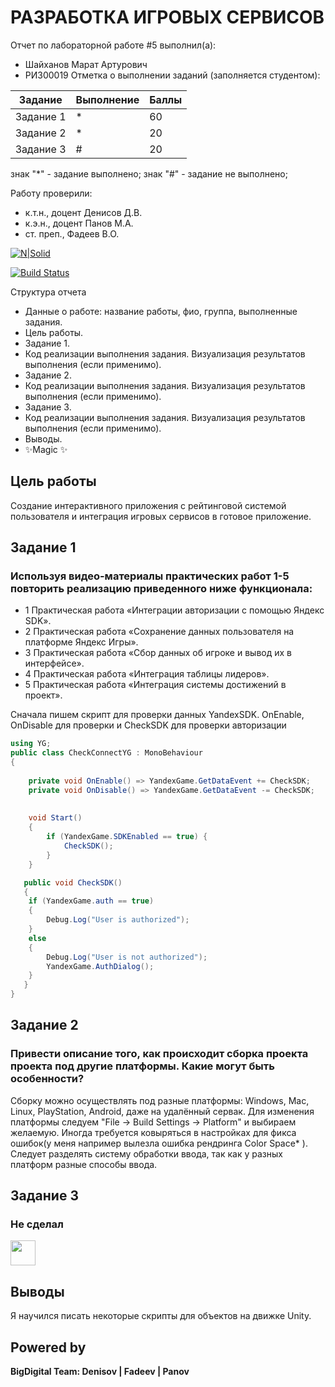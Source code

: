 # РАЗРАБОТКА ИГРОВЫХ СЕРВИСОВ
Отчет по лабораторной работе #5 выполнил(а):
- Шайханов Марат Артурович
- РИ300019
Отметка о выполнении заданий (заполняется студентом):

| Задание | Выполнение | Баллы |
| ------ | ------ | ------ |
| Задание 1 | * | 60 |
| Задание 2 | * | 20 |
| Задание 3 | # | 20 |

знак "*" - задание выполнено; знак "#" - задание не выполнено;

Работу проверили:
- к.т.н., доцент Денисов Д.В.
- к.э.н., доцент Панов М.А.
- ст. преп., Фадеев В.О.

[![N|Solid](https://cldup.com/dTxpPi9lDf.thumb.png)](https://nodesource.com/products/nsolid)

[![Build Status](https://travis-ci.org/joemccann/dillinger.svg?branch=master)](https://travis-ci.org/joemccann/dillinger)

Структура отчета

- Данные о работе: название работы, фио, группа, выполненные задания.
- Цель работы.
- Задание 1.
- Код реализации выполнения задания. Визуализация результатов выполнения (если применимо).
- Задание 2.
- Код реализации выполнения задания. Визуализация результатов выполнения (если применимо).
- Задание 3.
- Код реализации выполнения задания. Визуализация результатов выполнения (если применимо).
- Выводы.
- ✨Magic ✨

## Цель работы
Создание интерактивного приложения с рейтинговой системой пользователя и интеграция игровых сервисов в готовое приложение.

## Задание 1
### Используя видео-материалы практических работ 1-5 повторить реализацию приведенного ниже функционала:
- 1 Практическая работа «Интеграции авторизации с помощью Яндекс SDK».
- 2 Практическая работа «Сохранение данных пользователя на платформе Яндекс Игры».
- 3 Практическая работа «Сбор данных об игроке и вывод их в интерфейсе».
- 4 Практическая работа «Интеграция таблицы лидеров».
- 5  Практическая работа «Интеграция системы достижений в проект».

Сначала пишем скрипт для проверки данных YandexSDK. 
OnEnable, OnDisable для проверки и CheckSDK для проверки авторизации

```c#
using YG;
public class CheckConnectYG : MonoBehaviour
{
    
    private void OnEnable() => YandexGame.GetDataEvent += CheckSDK;
    private void OnDisable() => YandexGame.GetDataEvent -= CheckSDK;
        
    
    void Start()
    {
        if (YandexGame.SDKEnabled == true) {
            CheckSDK();
        }
    }

   public void CheckSDK()
   {
    if (YandexGame.auth == true)
    {
        Debug.Log("User is authorized");
    }
    else 
    {
        Debug.Log("User is not authorized");
        YandexGame.AuthDialog();
    }
   }
}
```



## Задание 2
### Привести описание того, как происходит сборка проекта проекта под другие платформы. Какие могут быть особенности? 


Сборку можно осуществлять под разные платформы: Windows, Mac, Linux, PlayStation, Android, даже на удалённый сервак. Для изменения платформы следуем 
"File -> Build Settings -> Platform" и выбираем желаемую. Иногда требуется ковыряться в настройках для фикса ошибок(у меня например вылезла ошибка рендринга
Color Space* ). Следует разделять систему обработки ввода, так как у разных платформ разные способы ввода. 


## Задание 3
### Не сделал
<img src="https://media.giphy.com/media/vFKqnCdLPNOKc/giphy.gif" width="40" height="40" />


## Выводы

Я научился писать некоторые скрипты для объектов на движке Unity.

## Powered by

**BigDigital Team: Denisov | Fadeev | Panov**
